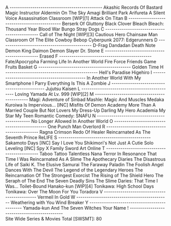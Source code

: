 A ---------------------------------------------
  Akashic Records Of Bastard Magic Instructor
  Aldermin On The Sky
  Amagi Brilliant Park
  Arifureta 
  A Silent Voice
  Assassination Classroom [WIP][1]
  Attack On Titan
B ---------------------------------------------
  Berserk Of Gluttony
  Black Clover
  Bleach
  Bleach: Thousand Year Blood War
  Bungo Stray Dogs
C ---------------------------------------------
  Call of The Night [WIP][3]
  Cautious Hero
  Chainsaw Man
  Classroom Of The Elite
  Cowboy Bebop
  Cyberpunk 2077: Edgerunners
D ---------------------------------------------
  D-Frag
  Dandadan
  Death Note
  Demon King Daimon
  Demon Slayer
  Dr. Stone
E ---------------------------------------------
  Erased
F ---------------------------------------------
  Fate/Apocrypha 
  Farming Life In Another World
  Fire Force
  Friends Game
  Fruits Basket
G ---------------------------------------------
  Golden Time
H ---------------------------------------------
  Hell's Paradise
  Higehiro
I ---------------------------------------------
  In Another World With My Smartphone
  I Parry Everything
  Is This A Zombie
J ---------------------------------------------
  Jujutsu Kaisen
L ---------------------------------------------
  Loving Yamada At Lv. 999 [WIP][2]
M ---------------------------------------------
  Magi: Adventure of Sinbad
  Mashle: Magic And Muscles
  Medaka Kuroiwa Is Impervious... [INC]
  Misfits Of Demon Academy
  More Than A Married Couple But Not Lovers
  My Dress-Up Darling
  My Hero Academia
  My Star
  My Teen Romantic Comedy: SNAFU
N ---------------------------------------------
  No Longer Allowed In Another World
O ---------------------------------------------
  One Punch Man
  Overlord
R ---------------------------------------------
  Ragna Crimson
  Redo Of Healer
  Reincarnated As The Seventh Prince
  ReLIFE
S ---------------------------------------------
  Sakamoto Days [INC]
  Say I Love You
  Shikimori's Not Just A Cutie
  Solo Leveling [INC]
  Spy X Family
  Sword Art Online
T ---------------------------------------------
  Taboo Tattoo
  Talentless Nana
  Terror In Resonance
  That Time I Was Reincarnated As A Slime
  The Apothecary Diaries
  The Disastrous Life of Saiki K.
  The Elusive Samurai
  The Faraway Paladin
  The Foolish Angel Dances With The Devil
  The Legend of the Legendary Heroes
  The Reincarnation Of The Strongest Exorcist
  The Rising of The Shield Hero
  The Seraph of The End
  The Seven Deadly Sins
  The Slime Daries: That Time I Was...
  Toilet-Bound Hanako-kun [WIP][4]
  Tonikawa: High School Days
  Tonikawa: Over The Moon For You
  Toradora
V ---------------------------------------------
  Vermeil In Gold
W ---------------------------------------------
  Weathering with You
  Wind Breaker
Y ---------------------------------------------
  Yamada-kun And The Seven Witches
  Your Name
! ---------------------------------------------  
  Site Wide Series & Movies Total [SWSMT]: 80